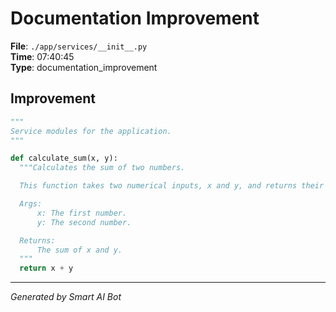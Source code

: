 # Documentation Improvement

**File**: `./app/services/__init__.py`  
**Time**: 07:40:45  
**Type**: documentation_improvement

## Improvement

```python
"""
Service modules for the application.
""" 

def calculate_sum(x, y):
  """Calculates the sum of two numbers.

  This function takes two numerical inputs, x and y, and returns their sum.

  Args:
      x: The first number.
      y: The second number.

  Returns:
      The sum of x and y.
  """
  return x + y
```

---
*Generated by Smart AI Bot*
